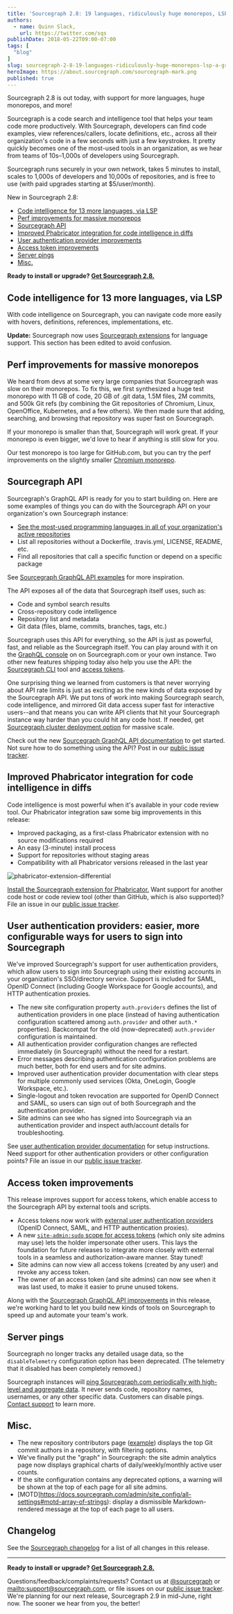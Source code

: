 ```yaml
---
title: 'Sourcegraph 2.8: 19 languages, ridiculously huge monorepos, LSP, a GraphQL API, and more'
authors:
  - name: Quinn Slack,
    url: https://twitter.com/sqs
publishDate: 2018-05-22T09:00-07:00
tags: [
  "blog"
]
slug: sourcegraph-2-8-19-languages-ridiculously-huge-monorepos-lsp-a-graphql-api
heroImage: https://about.sourcegraph.com/sourcegraph-mark.png
published: true
---
```


Sourcegraph 2.8 is out today, with support for more languages, huge monorepos, and more!

Sourcegraph is a code search and intelligence tool that helps your team code more productively. With Sourcegraph, developers can find code examples, view references/callers, locate definitions, etc., across all their organization's code in a few seconds with just a few keystrokes. It pretty quickly becomes one of the most-used tools in an organization, as we hear from teams of 10s–1,000s of developers using Sourcegraph.

Sourcegraph runs securely in your own network, takes 5 minutes to install, scales to 1,000s of developers and 10,000s of repositories, and is free to use (with paid upgrades starting at $5/user/month).

New in Sourcegraph 2.8:
- [Code intelligence for 13 more languages, via LSP](#code-intelligence-for-13-more-languages-via-lsp)
- [Perf improvements for massive monorepos](#perf-improvements-for-massive-monorepos)
- [Sourcegraph API](#sourcegraph-api)
- [Improved Phabricator integration for code intelligence in diffs](#improved-phabricator-integration-for-code-intelligence-in-diffs)
- [User authentication provider improvements](#user-authentication-providers-easier-more-configurable-ways-for-users-to-sign-into-sourcegraph)
- [Access token improvements](#access-token-improvements)
- [Server pings](#server-pings)
- [Misc.](#misc)

**Ready to install or upgrade? [Get Sourcegraph 2.8.](https://docs.sourcegraph.com/#quickstart)**

## Code intelligence for 13 more languages, via LSP

With code intelligence on Sourcegraph, you can navigate code more easily with hovers, definitions, references, implementations, etc.

**Update:** Sourcegraph now uses [Sourcegraph extensions](https://docs.sourcegraph.com/extensions) for language support. This section has been edited to avoid confusion.

## Perf improvements for massive monorepos

We heard from devs at some very large companies that Sourcegraph was slow on their monorepos. To fix this, we first synthesized a huge test monorepo with 11 GB of code, 20 GB of .git data, 1.5M files, 2M commits, and 500k Git refs (by combining the Git repositories of Chromium, Linux, OpenOffice, Kubernetes, and a few others). We then made sure that adding, searching, and browsing that repository was super fast on Sourcegraph.

If your monorepo is smaller than that, Sourcegraph will work great. If your monorepo is even bigger, we'd love to hear if anything is still slow for you.

Our test monorepo is too large for GitHub.com, but you can try the perf improvements on the slightly smaller [Chromium monorepo](https://sourcegraph.com/github.com/chromium/chromium).

## Sourcegraph API

Sourcegraph's GraphQL API is ready for you to start building on. Here are some examples of things you can do with the Sourcegraph API on your organization's own Sourcegraph instance:

- [See the most-used programming languages in all of your organization's active repositories](https://sourcegraph.com/api/console#%7B%22query%22%3A%22%7B%5Cn%20%20repositories(enabled%3A%20true%2C%20query%3A%5C%22github.com%2Fsourcegraph%2F%5C%22)%20%7B%5Cn%20%20%20%20nodes%20%7B%5Cn%20%20%20%20%20%20name%5Cn%20%20%20%20%20%20language%5Cn%20%20%20%20%7D%5Cn%20%20%7D%5Cn%7D%5Cn%22%7D)
- List all repositories without a Dockerfile, .travis.yml, LICENSE, README, etc.
- Find all repositories that call a specific function or depend on a specific package

See [Sourcegraph GraphQL API examples](https://docs.sourcegraph.com/api/graphql/examples) for more inspiration.

The API exposes all of the data that Sourcegraph itself uses, such as:

- Code and symbol search results
- Cross-repository code intelligence
- Repository list and metadata
- Git data (files, blame, commits, branches, tags, etc.)

Sourcegraph uses this API for everything, so the API is just as powerful, fast, and reliable as the Sourcegraph itself. You can play around with it on the [GraphQL console](https://sourcegraph.com/api/console) on on Sourcegraph.com or your own instance. Two other new features shipping today also help you use the API: the [Sourcegraph CLI](https://github.com/sourcegraph/src-cli) tool and [access tokens](#access-token-improvements).

One surprising thing we learned from customers is that never worrying about API rate limits is just as exciting as the new kinds of data exposed by the Sourcegraph API. We put tons of work into making Sourcegraph search, code intelligence, and mirrored Git data access super fast for interactive users--and that means you can write API clients that hit your Sourcegraph instance way harder than you could hit any code host. If needed, get [Sourcegraph cluster deployment option](https://docs.sourcegraph.com/admin/install/cluster) for massive scale.

Check out the new [Sourcegraph GraphQL API documentation](https://docs.sourcegraph.com/api/graphql) to get started. Not sure how to do something using the API? Post in our [public issue tracker](https://github.com/sourcegraph/sourcegraph).

## Improved Phabricator integration for code intelligence in diffs

Code intelligence is most powerful when it's available in your code review tool. Our Phabricator integration saw some big improvements in this release:

- Improved packaging, as a first-class Phabricator extension with no source modifications required
- An easy (3-minute) install process
- Support for repositories without staging areas
- Compatibility with all Phabricator versions released in the last year

![phabricator-extension-differential](//images.ctfassets.net/le3mxztn6yoo/5SXiFECe7SkKCIyeeoUGYe/959884db905b3f5ede1b14790d4ae346/phabricator-extension-differential.png)

[Install the Sourcegraph extension for Phabricator.](https://github.com/sourcegraph/phabricator-extension) Want support for another code host or code review tool (other than GitHub, which is also supported)? File an issue in our [public issue tracker](https://github.com/sourcegraph/sourcegraph/issues).

## User authentication providers: easier, more configurable ways for users to sign into Sourcegraph

We've improved Sourcegraph's support for user authentication providers, which allow users to sign into Sourcegraph using their existing accounts in your organization's SSO/directory service. Support is included for SAML, OpenID Connect (including Google Workspace for Google accounts), and HTTP authentication proxies.

- The new site configuration property `auth.providers` defines the list of authentication providers in one place (instead of having authentication configuration scattered among `auth.provider` and other `auth.*` properties). Backcompat for the old (now-deprecated) `auth.provider` configuration is maintained.
- All authentication provider configuration changes are reflected immediately (in Sourcegraph) without the need for a restart.
- Error messages describing authentication configuration problems are much better, both for end users and for site admins.
- Improved user authentication provider documentation with clear steps for multiple commonly used services (Okta, OneLogin, Google Workspace, etc.).
- Single-logout and token revocation are supported for OpenID Connect and SAML, so users can sign out of both Sourcegraph and the authentication provider.
- Site admins can see who has signed into Sourcegraph via an authentication provider and inspect auth/account details for troubleshooting.

See [user authentication provider documentation](https://docs.sourcegraph.com/admin/auth) for setup instructions. Need support for other authentication providers or other configuration points? File an issue in our [public issue tracker](https://github.com/sourcegraph/sourcegraph/issues).

## Access token improvements

This release improves support for access tokens, which enable access to the Sourcegraph API by external tools and scripts.

- Access tokens now work with [external user authentication providers](https://docs.sourcegraph.com/admin/auth) (OpenID Connect, SAML, and HTTP authentication proxies).
- A new [`site-admin:sudo` scope for access tokens](https://docs.sourcegraph.com/api/graphql#sudo-access-tokens) (which only site admins may use) lets the holder impersonate other users. This lays the foundation for future releases to integrate more closely with external tools in a seamless and authorization-aware manner. Stay tuned!
- Site admins can now view all access tokens (created by any user) and revoke any access token.
- The owner of an access token (and site admins) can now see when it was last used, to make it easier to prune unused tokens.

Along with the [Sourcegraph GraphQL API improvements](#sourcegraph-api) in this release, we're working hard to let you build new kinds of tools on Sourcegraph to speed up and automate your team's work.

<!--

## Code view improvements

TODO

- "Go to definition" and other actions now only require a single click.
- All hover information from the language server, not just the first item, is shown. This means, for example, that TypeScript and Go interface fields are shown underneath the formatted docstring.
- The hover now has a button to “Find implementations” of interfaces and concrete types (if supported by the language server).
- Many visual glitches were fixed with hovers and token highlighting.
- You can hover over the plug icon in the top right to see the code intelligence status for the current file (to see what features are supported, such as hovers, definitions, references, and implementations).
- Error messages (such as compiler errors) from the language server are displayed in the hover, so you know the reason if something isn't working.

Try the new code view and hover on an [example open source file](https://sourcegraph.com/github.com/golang/oauth2/-/blob/clientcredentials/clientcredentials.go#L58).

<img src="//images.ctfassets.net/le3mxztn6yoo/48HJWiBrpe0Kkq2y6wumqo/93f5a4061318ebcca9eec6f31af33c34/Screenshot_from_2018-05-21_17-01-43.png" style="max-width:400px;border:solid 1px #ccc"/>

-->

## Server pings

Sourcegraph no longer tracks any detailed usage data, so the `disableTelemetry` configuration option has been deprecated. (The telemetry that it disabled has been completely removed.)

Sourcegraph instances will [ping Sourcegraph.com periodically with high-level and aggregate data](https://docs.sourcegraph.com/admin/pings). It never sends code, repository names, usernames, or any other specific data. Customers can disable pings. [Contact support](/contact) to learn more.

## Misc.

- The new repository contributors page ([example](https://sourcegraph.com/github.com/moby/moby/-/stats/contributors)) displays the top Git commit authors in a repository, with filtering options.
- We've finally put the "graph" in Sourcegraph: the site admin analytics page now displays graphical charts of daily/weekly/monthly active user counts.
- If the site configuration contains any deprecated options, a warning will be shown at the top of each page for all site admins.
- [MOTD]https://docs.sourcegraph.com/admin/site_config/all-settings#motd-array-of-strings): display a dismissible Markdown-rendered message at the top of each page to all users.

## Changelog

See the [Sourcegraph changelog](https://sourcegraph.com/github.com/sourcegraph/sourcegraph/-/blob/CHANGELOG.md) for a list of all changes in this release.

---

**Ready to install or upgrade? [Get Sourcegraph 2.8.](https://docs.sourcegraph.com/#quickstart)**

Questions/feedback/complaints/requests? Contact us at [@sourcegraph](https://twitter.com/sourcegraph) or <mailto:support@sourcegraph.com>, or file issues on our [public issue tracker](https://github.com/sourcegraph/sourcegraph/issues). We're planning for our next release, Sourcegraph 2.9 in mid-June, right now. The sooner we hear from you, the better!
